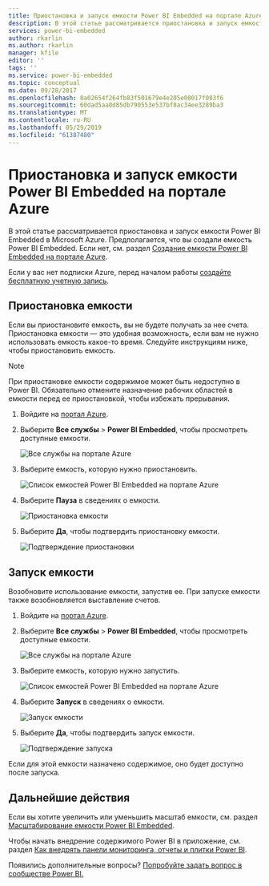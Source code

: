 ```yaml
---
title: Приостановка и запуск емкости Power BI Embedded на портале Azure | Документы Майкрософт
description: В этой статье рассматривается приостановка и запуск емкости Power BI Embedded в Microsoft Azure.
services: power-bi-embedded
author: rkarlin
ms.author: rkarlin
manager: kfile
editor: ''
tags: ''
ms.service: power-bi-embedded
ms.topic: conceptual
ms.date: 09/28/2017
ms.openlocfilehash: 8a02654f264fb83f501679e4e205e08017f083f6
ms.sourcegitcommit: 60dad5aa0d85db790553e537bf8ac34ee3289ba3
ms.translationtype: MT
ms.contentlocale: ru-RU
ms.lasthandoff: 05/29/2019
ms.locfileid: "61387480"
---
```

# <a name="pause-and-start-your-power-bi-embedded-capacity-in-the-azure-portal"></a>Приостановка и запуск емкости Power BI Embedded на портале Azure

В этой статье рассматривается приостановка и запуск емкости Power BI Embedded в Microsoft Azure. Предполагается, что вы создали емкость Power BI Embedded. Если нет, см. раздел [Создание емкости Power BI Embedded на портале Azure](azure-pbie-create-capacity.md).

Если у вас нет подписки Azure, перед началом работы [создайте бесплатную учетную запись](https://azure.microsoft.com/free/).

## <a name="pause-your-capacity"></a>Приостановка емкости

Если вы приостановите емкость, вы не будете получать за нее счета. Приостановка емкости — это удобная возможность, если вам не нужно использовать емкость какое-то время. Следуйте инструкциям ниже, чтобы приостановить емкость.

> [!NOTE]
> При приостановке емкости содержимое может быть недоступно в Power BI. Обязательно отмените назначение рабочих областей в емкости перед ее приостановкой, чтобы избежать прерывания.

1. Войдите на [портал Azure](https://portal.azure.com/).

2. Выберите **Все службы** > **Power BI Embedded**, чтобы просмотреть доступные емкости.

    ![Все службы на портале Azure](media/azure-pbie-pause-start/azure-portal-more-services.png)

3. Выберите емкость, которую нужно приостановить.

    ![Список емкостей Power BI Embedded на портале Azure](media/azure-pbie-pause-start/azure-portal-capacity-list.png)

4. Выберите **Пауза** в сведениях о емкости.

    ![Приостановка емкости](media/azure-pbie-pause-start/azure-portal-pause-capacity.png)

5. Выберите **Да**, чтобы подтвердить приостановку емкости.

    ![Подтверждение приостановки](media/azure-pbie-pause-start/azure-portal-confirm-pause.png)

## <a name="start-your-capacity"></a>Запуск емкости

Возобновите использование емкости, запустив ее. При запуске емкости также возобновляется выставление счетов.

1. Войдите на [портал Azure](https://portal.azure.com/).

2. Выберите **Все службы** > **Power BI Embedded**, чтобы просмотреть доступные емкости.

    ![Все службы на портале Azure](media/azure-pbie-pause-start/azure-portal-more-services.png)

3. Выберите емкость, которую нужно запустить.

    ![Список емкостей Power BI Embedded на портале Azure](media/azure-pbie-pause-start/azure-portal-capacity-list.png)

4. Выберите **Запуск** в сведениях о емкости.

    ![Запуск емкости](media/azure-pbie-pause-start/azure-portal-start-capacity.png)

5. Выберите **Да**, чтобы подтвердить запуск емкости.

    ![Подтверждение запуска](media/azure-pbie-pause-start/azure-portal-confirm-start.png)

Если для этой емкости назначено содержимое, оно будет доступно после запуска.

## <a name="next-steps"></a>Дальнейшие действия

Если вы хотите увеличить или уменьшить масштаб емкости, см. раздел [Масштабирование емкости Power BI Embedded](azure-pbie-scale-capacity.md).

Чтобы начать внедрение содержимого Power BI в приложение, см. раздел [Как внедрять панели мониторинга, отчеты и плитки Power BI](https://powerbi.microsoft.com/documentation/powerbi-developer-embedding-content/).

Появились дополнительные вопросы? [Попробуйте задать вопрос в сообществе Power BI.](http://community.powerbi.com/)